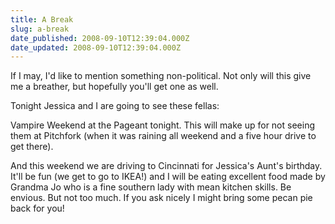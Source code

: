 ```yaml
---
title: A Break
slug: a-break
date_published: 2008-09-10T12:39:04.000Z
date_updated: 2008-09-10T12:39:04.000Z
---
```


If I may, I'd like to mention something non-political. Not only will this give me a breather, but hopefully you'll get one as well.

Tonight Jessica and I are going to see these fellas:

Vampire Weekend at the Pageant tonight. This will make up for not seeing them at Pitchfork (when it was raining all weekend and a five hour drive to get there).

And this weekend we are driving to Cincinnati for Jessica's Aunt's birthday. It'll be fun (we get to go to IKEA!) and I will be eating excellent food made by Grandma Jo who is a fine southern lady with mean kitchen skills. Be envious. But not too much. If you ask nicely I might bring some pecan pie back for you!
